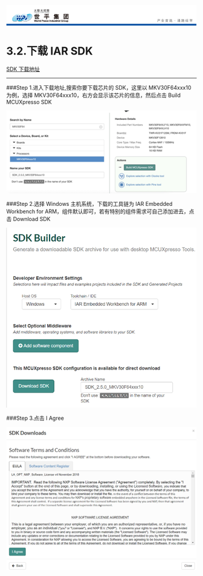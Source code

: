 ![wpiLogo](../../imgs/wpiLogo.jpg)

# 3.2.下载 IAR SDK

[SDK 下载地址](https://mcuxpresso.nxp.com/en/select)

---

###Step 1.进入下载地址,搜索你要下载芯片的 SDK，这里以 MKV30F64xxx10 为例，选择 MKV30F64xxx10，右方会显示该芯片的信息，然后点击 Build MCUXpresso SDK

![IARSDKDownload1](../../imgs/IAR/iarSDKDownload1.jpg)

###Step 2.选择 Windows 主机系统，下载的工具链为 IAR Embedded Workbench for ARM，组件默认即可，若有特别的组件需求可自己添加进去，点击 Download SDK

![IARSDKDownload2](../../imgs/IAR/iarSDKDownload2.jpg)

###Step 3.点击 I Agree

![IARSDKDownload3](../../imgs/IAR/iarSDKDownload3.jpg)
